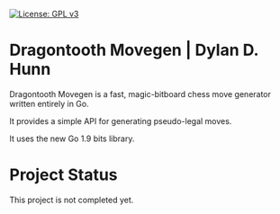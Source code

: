 [![License: GPL v3](https://img.shields.io/badge/License-GPL%20v3-blue.svg)](http://www.gnu.org/licenses/gpl-3.0)

Dragontooth Movegen | Dylan D. Hunn
==================================

Dragontooth Movegen is a fast, magic-bitboard chess move generator written entirely in Go. 

It provides a simple API for generating pseudo-legal moves.

It uses the new Go 1.9 bits library.

Project Status
==============

This project is not completed yet.